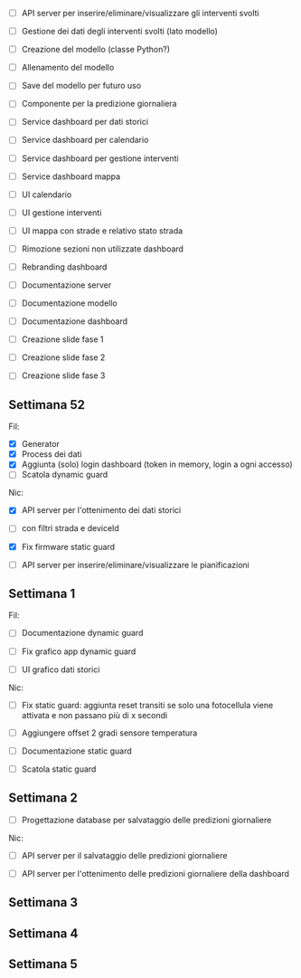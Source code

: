 


- [ ] API server per inserire/eliminare/visualizzare gli interventi svolti
- [ ] Gestione dei dati degli interventi svolti (lato modello)
- [ ] Creazione del modello (classe Python?)
- [ ] Allenamento del modello
- [ ] Save del modello per futuro uso
- [ ] Componente per la predizione giornaliera
- [ ] Service dashboard per dati storici
- [ ] Service dashboard per calendario
- [ ] Service dashboard per gestione interventi
- [ ] Service dashboard mappa
- [ ] UI calendario
- [ ] UI gestione interventi
- [ ] UI mappa con strade e relativo stato strada
- [ ] Rimozione sezioni non utilizzate dashboard
- [ ] Rebranding dashboard
- [ ] Documentazione server
- [ ] Documentazione modello
- [ ] Documentazione dashboard
- [ ] Creazione slide fase 1
- [ ] Creazione slide fase 2
- [ ] Creazione slide fase 3







## Settimana 52

Fil:

- [X] Generator
- [X] Process dei dati
- [X] Aggiunta (solo) login dashboard (token in memory, login a ogni accesso)
- [ ] Scatola dynamic guard

Nic:
- [X] API server per l'ottenimento dei dati storici
- [ ] con filtri strada e deviceId
- [X] Fix firmware static guard
- [ ] API server per inserire/eliminare/visualizzare le pianificazioni



## Settimana 1

Fil:

- [ ] Documentazione dynamic guard
- [ ] Fix grafico app dynamic guard
- [ ] UI grafico dati storici


Nic:
- [ ] Fix static guard: aggiunta reset transiti se solo una fotocellula viene attivata e non passano più di x secondi
- [ ] Aggiungere offset 2 gradi sensore temperatura
- [ ] Documentazione static guard
- [ ] Scatola static guard




## Settimana 2

- [ ] Progettazione database per salvataggio delle predizioni giornaliere



Nic:

- [ ] API server per il salvataggio delle predizioni giornaliere
- [ ] API server per l'ottenimento delle predizioni giornaliere della dashboard


## Settimana 3




## Settimana 4




## Settimana 5








